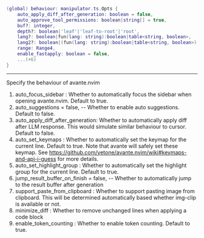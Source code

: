 ```lua
(global) behaviour: manipulator.ts.Opts {
    auto_apply_diff_after_generation: boolean = false,
    auto_approve_tool_permissions: boolean|string[] = true,
    buf?: integer,
    depth?: boolean|'leaf'|'leaf-to-root'|'root',
    lang?: boolean|fun(lang: string):boolean|table<string, boolean>,
    lang2?: boolean|(fun(lang: string):boolean|table<string, boolean>),
    range: Range4,
    enable_fastapply: boolean = false,
    ...(+6)
}
```

---

Specify the behaviour of avante.nvim
1. auto_focus_sidebar              : Whether to automatically focus the sidebar when opening avante.nvim. Default to true.
2. auto_suggestions = false, -- Whether to enable auto suggestions. Default to false.
3. auto_apply_diff_after_generation: Whether to automatically apply diff after LLM response.
                                     This would simulate similar behaviour to cursor. Default to false.
4. auto_set_keymaps                : Whether to automatically set the keymap for the current line. Default to true.
                                     Note that avante will safely set these keymap. See https://github.com/yetone/avante.nvim/wiki#keymaps-and-api-i-guess for more details.
5. auto_set_highlight_group        : Whether to automatically set the highlight group for the current line. Default to true.
6. jump_result_buffer_on_finish = false, -- Whether to automatically jump to the result buffer after generation
7. support_paste_from_clipboard    : Whether to support pasting image from clipboard. This will be determined automatically based whether img-clip is available or not.
8. minimize_diff                   : Whether to remove unchanged lines when applying a code block
9. enable_token_counting           : Whether to enable token counting. Default to true.
